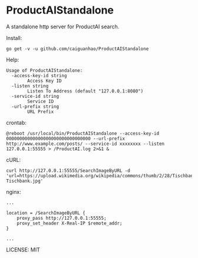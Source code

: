 # ProductAIStandalone

A standalone http server for ProductAI search.

Install:

```
go get -v -u github.com/caiguanhao/ProductAIStandalone
```

Help:

```
Usage of ProductAIStandalone:
  -access-key-id string
        Access Key ID
  -listen string
        Listen To Address (default "127.0.0.1:8080")
  -service-id string
        Service ID
  -url-prefix string
        URL Prefix
```

crontab:

```
@reboot /usr/local/bin/ProductAIStandalone --access-key-id 00000000000000000000000000000000 --url-prefix http://www.example.com/posts/ --service-id xxxxxxxx --listen 127.0.0.1:55555 > /ProductAI.log 2>&1 &
```

cURL:

```
curl http://127.0.0.1:55555/SearchImageByURL -d 'url=https://upload.wikimedia.org/wikipedia/commons/thumb/2/28/Tischbank.jpg/640px-Tischbank.jpg'
```

nginx:

```
...

location = /SearchImageByURL {
    proxy_pass http://127.0.0.1:55555;
    proxy_set_header X-Real-IP $remote_addr;
}

...
```

LICENSE: MIT
